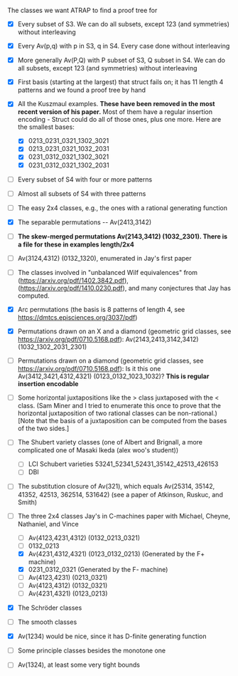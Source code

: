 The classes we want ATRAP to find a proof tree for

- [x] Every subset of S3.
    We can do all subsets, except 123 (and symmetries) without interleaving

- [x] Every Av(p,q) with p in S3, q in S4.
      Every case done without interleaving

- [x] More generally Av(P,Q) with P subset of S3, Q subset in S4.
      We can do all subsets, except 123 (and symmetries) without interleaving

- [x] First basis (starting at the largest) that struct fails on; it has 11 length 4 patterns and we found a proof tree by hand

- [x] All the Kuszmaul examples. **These have been removed in the most recent version of his paper.** Most of them have a regular insertion encoding - Struct could do all of those ones, plus one more. Here are the smallest bases:
    - [x] 0213_0231_0321_1302_3021
    - [x] 0213_0231_0321_1032_2031
    - [x] 0231_0312_0321_1302_3021
    - [x] 0231_0312_0321_1302_2031

- [ ] Every subset of S4 with four or more patterns

- [ ] Almost all subsets of S4 with three patterns

- [ ] The easy 2x4 classes, e.g., the ones with a rational generating function

- [x] The separable permutations -- Av(2413,3142)

- [ ] **The skew-merged permutations Av(2143,3412) (1032_2301). There is a file for these in examples length/2x4**

- [ ] Av(3124,4312) (0132_1320), enumerated in Jay's first paper

- [ ] The classes involved in "unbalanced Wilf equivalences" from (https://arxiv.org/pdf/1402.3842.pdf), (https://arxiv.org/pdf/1410.0230.pdf), and many conjectures that Jay has computed.

- [x] Arc permutations (the basis is 8 patterns of length 4, see https://dmtcs.episciences.org/3037/pdf)

- [x] Permutations drawn on an X and a diamond (geometric grid classes, see https://arxiv.org/pdf/0710.5168.pdf): Av(2143,2413,3142,3412) (1032_1302_2031_2301)

- [ ] Permutations drawn on a diamond (geometric grid classes, see https://arxiv.org/pdf/0710.5168.pdf): Is it this one Av(3412,3421,4312,4321) (0123_0132_1023_1032)? **This is regular insertion encodable**

- [ ] Some horizontal juxtapositions like the > class juxtaposed with the < class. (Sam Miner and I tried to enumerate this once to prove that the horizontal juxtaposition of two rational classes can be non-rational.) [Note that the basis of a juxtaposition can be computed from the bases of the two sides.]

- [ ] The Shubert variety classes (one of Albert and Brignall, a more complicated one of Masaki Ikeda (alex woo's student))
    - [ ] LCI Schubert varieties 53241_52341_52431_35142_42513_426153
    - [ ] DBI

- [ ] The substitution closure of Av(321), which equals Av(25314, 35142, 41352, 42513, 362514, 531642) (see a paper of Atkinson, Ruskuc, and Smith)

- [ ] The three 2x4 classes Jay's in C-machines paper with Michael, Cheyne, Nathaniel, and Vince
    - [ ] Av(4123,4231,4312) (0132_0213_0321)
    - [ ] 0132_0213
    - [x] Av(4231,4312,4321) (0123_0132_0213) (Generated by the F+ machine)
    - [x] 0231_0312_0321 (Generated by the F- machine)
    - [ ] Av(4123,4231) (0213_0321)
    - [ ] Av(4123,4312) (0132_0321)
    - [ ] Av(4231,4321) (0123_0213)

- [x] The Schröder classes

- [ ] The smooth classes

- [x] Av(1234) would be nice, since it has D-finite generating function

- [ ] Some principle classes besides the monotone one

- [ ] Av(1324), at least some very tight bounds
